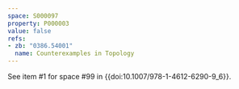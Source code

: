 ```yaml
---
space: S000097
property: P000003
value: false
refs:
- zb: "0386.54001"
  name: Counterexamples in Topology
---
```


See item #1 for space #99 in {{doi:10.1007/978-1-4612-6290-9_6}}.
